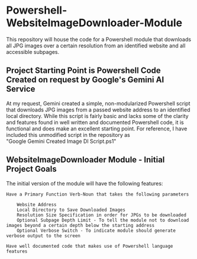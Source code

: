 # Powershell-WebsiteImageDownloader-Module

This repository will house the code for a Powershell module that downloads all JPG images over a certain resolution from an identified website and all accessible subpages.

## Project Starting Point is Powershell Code Created on request by Google's Gemini AI Service

At my request, Gemini created a simple, non-modularized Powershell script that downloads JPG images from a passed website address to an identified local directory.  While this script is fairly basic and lacks some of the clarity and features found in well written and documented Powershell code, it is functional and does make an excellent starting point.    For reference, I have included this unmodified script in the repository as  
"Google Gemini Created Image Dl Script.ps1"

## WebsiteImageDownloader Module - Initial Project Goals

The initial version of the module will have the following features:

    Have a Primary Function Verb-Noun that takes the following parameters

        Website Address
        Local Directory to Save Downloaded Images
        Resolution Size Specification in order for JPGs to be downloaded
        Optional Subpage Depth Limit - To tell the module not to download images beyond a certain depth below the starting address
        Optional Verbose Switch - To indicate module should generate verbose output to the screen

    Have well documented code that makes use of Powershell language features
    
